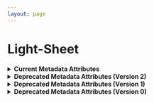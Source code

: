```yaml
--- 
layout: page 
---
```

# Light-Sheet 

<details>
<summary><b> Current Metadata Attributes </b></summary>

## Current Metadata Attributes 

| Attribute                                           | Type      | Description                                                                                                                                                                                                                                                                                                                                                                                                                                                                                                                                                                          | Allowable Values                                                          | Required   |
|-----------------------------------------------------|-----------|--------------------------------------------------------------------------------------------------------------------------------------------------------------------------------------------------------------------------------------------------------------------------------------------------------------------------------------------------------------------------------------------------------------------------------------------------------------------------------------------------------------------------------------------------------------------------------------|----------------------------------------------------------------|------------|
| lab_id                                              | textfield | An internal field labs can use it to add whatever ID(s) they want or need for dataset validation and tracking. This could be a single ID (e.g., "Visium_9OLC_A4_S1") or a delimited list of IDs (e.g., “9OL; 9OLC.A2; Visium_9OLC_A4_S1”). This field will not be accessible to anyone outside of the consortium and no effort will be made to check if IDs provided by one data provider are also used by another.                                                                                                                                                                  |                                                                | False      |
| source_storage_duration_value                       | Numeric   | How long was the source material (parent) stored, prior to this sample being processed.                                                                                                                                                                                                                                                                                                                                                                                                                                                                                              |                                                                | True       |
| time_since_acquisition_instrument_calibration_value | Numeric   | The amount of time since the acqusition instrument was last serviced by the vendor. This provides a metric for assessing drift in data capture.                                                                                                                                                                                                                                                                                                                                                                                                                                      |                                                                | False      |
| contributors_path                                   | textfield | The path to the file with the ORCID IDs for all contributors of this dataset (e.g., "extras/contributors.tsv" or "./contributors.tsv"). This is an internal metadata field that is just used for ingest.                                                                                                                                                                                                                                                                                                                                                                             |                                                                | True       |
| data_path                                           | textfield | The top level directory containing the raw and/or processed data. For a single dataset upload this might be "." where as for a data upload containing multiple datasets, this would be the directory name for the respective dataset. For instance, if the data is within a directory called "TEST001-RK" use syntax "/TEST001-RK/" for this field. If there are multiple directory levels, use the format "/TEST001-RK/Run1/Pass2" in which "Pass2" is the subdirectory where the single dataset's data is stored. This is an internal metadata field that is just used for ingest. |                                                                | True       |
| is_image_preprocessing_required                    | Assigned Value      | Depending on if the acquisition instrument was a microscope, slide scanner, etc. will indicate whether or not any level of preprocessing was required to assemble the image (e.g., fusing image tiles) .                                                                                                                                                                                                                                                                                                                                                                             | ```Yes``` ```No```                                                           | True       |
| slide_id                                            | textfield | A unique ID denoting the slide used. This allows users the ability to determine which tissue sections were processed together on the same slide. It is recommended that data providers prefix the ID with the center name, to prevent values overlapping across centers.                                                                                                                                                                                                                                                                                                             |                                                                | False      |
| tiled_image_columns                                 | Numeric   | This is how many columns used in stitching. This is sometimes referred to as the grid size x.                                                                                                                                                                                                                                                                                                                                                                                                                                                                                        |                                                                | False      |
| tiled_image_count                                   | Numeric   | This is the total number of raw (tiled) images captured, that are to be stitched together.                                                                                                                                                                                                                                                                                                                                                                                                                                                                                           |                                                                | False      |
| intended_tile_overlap_percentage                    | Numeric   | The amount of overlap between tiled images. This is the set point, where as during image acquisition there will be slight variations due to stage registration.                                                                                                                                                                                                                                                                                                                                                                                                                      |                                                                | False      |
| dataset_type                                        | Assigned Value      | The specific type of dataset being produced.                                                                                                                                                                                                                                                                                                                                                                                                                                                                                                                                         | ```10X Multiome``` ```2D Imaging Mass Cytometry``` ```ATACseq``` ```Auto-fluorescence``` ```Cell DIVE``` ```CODEX``` ```Confocal``` ```CosMx``` ```CyCIF``` ```DBiT``` ```DESI``` ```Enhanced Stimulated Raman Spectroscopy (SRS)``` ```GeoMx (nCounter)``` ```GeoMx (NGS)``` ```HiFi-Slide``` ```Histology``` ```LC-MS``` ```Light Sheet``` ```MALDI``` ```MERFISH``` ```MIBI``` ```Molecular Cartography``` ```MUSIC``` ```nanoSPLITS``` ```PhenoCycler``` ```Resolve``` ```RNAseq``` ```RNAseq (with probes)``` ```Second Harmonic Generation (SHG)``` ```SIMS``` ```SNARE-seq2``` ```Stereo-seq``` ```Thick section Multiphoton MxIF``` ```Visium (no probes)``` ```Visium (with probes)``` ```Xenium```| True       |
| analyte_class                                       | Assigned Value      | Analytes are the target molecules being measured with the assay.                                                                                                                                                                                                                                                                                                                                                                                                                                                                                                                     |  ```Chromatin``` ```DNA``` ```DNA + RNA``` ```Endogenous fluorophores``` ```Fluorochrome``` ```Lipid``` ```Metabolite``` ```Nucleic acid and protein``` ```Peptide``` ```Polysaccharide``` ```Protein``` ```RNA  ```| True       |
| acquisition_instrument_vendor                       | Assigned Value      | An acquisition instrument is the device that contains the signal detection hardware and signal processing software. Assays generate signals such as light of various intensities or color or signals representing the molecular mass.                                                                                                                                                                                                                                                                                                                                                | ```Akoya Biosciences``` ```Andor``` ```BGI Genomics``` ```Bruker``` ```Cytiva``` ```Evident Scientific (Olympus)``` ```GE Healthcare``` ```Hamamatsu``` ```Huron Digital Pathology``` ```Illumina``` ```In-House``` ```Ionpath``` ```Keyence``` ```Leica Biosystems``` ```Leica Microsystems``` ```Motic``` ```NanoString``` ```Resolve Biosciences``` ```Sciex``` ```Standard BioTools (Fluidigm)``` ```Thermo Fisher Scientific``` ```Zeiss Microscopy``` | True       |
| acquisition_instrument_model                        | Assigned Value      | Manufacturers of an acquisition instrument may offer various versions (models) of that instrument with different features or sensitivities. Differences in features or sensitivities may be relevant to processing or interpretation of the data.                                                                                                                                                                                                                                                                                                                                    | ```Aperio AT2``` ```Aperio CS2``` ```Axio Observer 3``` ```Axio Observer 5``` ```Axio Observer 7``` ```Axio Scan.Z1``` ```BZ-X710``` ```BZ-X800``` ```BZ-X810``` ```CosMx Spatial Molecular Imager``` ```Custom: Multiphoton``` ```Digital Spatial Profiler``` ```DM6 B``` ```DNBSEQ-T7``` ```EVOS M7000``` ```HiSeq 2500``` ```HiSeq 4000``` ```Hyperion Imaging System``` ```IN Cell Analyzer 2200``` ```Lightsheet 7``` ```MALDI timsTOF Flex Prototype``` ```MIBIscope``` ```MoticEasyScan One``` ```NanoZoomer 2.0-HT``` ```NanoZoomer S210``` ```NanoZoomer S360``` ```NanoZoomer S60``` ```NanoZoomer-SQ``` ```NextSeq 2000``` ```NextSeq 500``` ```NextSeq 550``` ```NovaSeq 6000``` ```NovaSeq X``` ```NovaSeq X Plus``` ```Orbitrap Eclipse Tribrid``` ```Orbitrap Fusion Lumos Tribrid``` ```Phenocycler-Fusion 1.0``` ```Phenocycler-Fusion 2.0``` ```PhenoImager Fusion``` ```Q Exactive``` ```Q Exactive HF``` ```Q Exactive UHMR``` ```QTRAP 5500``` ```Resolve Biosciences Molecular Cartography``` ```SCN400``` ```STELLARIS 5``` ```TissueScope LE Slide Scanner``` ```Unknown``` ```VS200 Slide Scanner``` ```Xenium Analyzer``` ```Zyla 4.2 sCMOS``` | True       |
| source_storage_duration_unit                        | Assigned Value      | The time duration unit of measurement                                                                                                                                                                                                                                                                                                                                                                                                                                                                                                                                                | ```hour``` ```month``` ```day``` ```minute``` ```year``` | True       |
| time_since_acquisition_instrument_calibration_unit  | Assigned Value      | The time unit of measurement                                                                                                                                                                                                                                                                                                                                                                                                                                                                                                                                                         |```Column-by-column``` ```Not applicable``` ```Row-by-row``` ```Snake-by-columns``` ```Snake-by-rows``` | False      |
| tile_configuration                                  | Assigned Value      | This is how the tiles are configured for stitching.                                                                                                                                                                                                                                                                                                                                                                                                                                                                                                                                  | ```Column-by-column``` ```Not applicable``` ```Row-by-row``` ```Snake-by-columns``` ```Snake-by-rows``` | False      |
| scan_direction                                      | Assigned Value      | This is the direction of imaging, which is required for stitching.                                                                                                                                                                                                                                                                                                                                                                                                                                                                                                                   | ```Left-and-down``` ```Left-and-up``` ```Not applicable``` ```Right-and-down``` ```Right-and-up``` | False      |
| metadata_schema_id                                  | textfield | The string that serves as the definitive identifier for the metadata schema version and is readily interpretable by computers for data validation and processing. Example: 22bc762a-5020-419d-b170-24253ed9e8d9                                                                                                                                                                                                                                                                                                                                                                      |                                                                | True       |
| preparation_protocol_doi                            | Link      | DOI for the protocols.io page that describes the assay or sample procurment and preparation. For example for an imaging assay, the protocol might include staining of a section through the creation of an OME-TIFF file. In this case the protocol would include any image processing steps required to create the OME-TIFF file. Example: https://dx.doi.org/10.17504/protocols.io.eq2lyno9qvx9/v1                                                                                                                                                                                 |                                                                | True       |
| is_targeted                                        | Assigned Value      | Specifies whether or not a specific molecule(s) is/are targeted for detection/measurement by the assay ("Yes" or "No"). The CODEX analyte is protein.                                                                                                                                                                                                                                                                                                                                                                                                                                | ```Yes``` ```No```                                                            | True       |
| antibodies_path                                     | textfield | This is the location of the antibodies.tsv file relative to the root of the top level of the upload directory structure. This path should begin with "." and would likely be something like "./extras/antibodies.tsv".                                                                                                                                                                                                                                                                                                                                                               |                                                                | True       |
| parent_sample_id                                    | textfield | Unique HuBMAP or SenNet identifier of the sample (i.e., block, section or suspension) used to perform this assay. For example, for a RNAseq assay, the parent would be the suspension, whereas, for one of the imaging assays, the parent would be the tissue section. If an assay comes from multiple parent samples then this should be a comma separated list. Example: HBM386.ZGKG.235, HBM672.MKPK.442 or SNT232.UBHJ.322, SNT329.ALSK.102                                                                                                                                      |                                                                | True       |

</details>

<details>
<summary><b>Deprecated Metadata Attributes (Version 2)</b></summary>

## Deprecated Metadata Attributes (Version 2)

| Attribute                     | Type      | Description                                                                                                                                                                                                                                                                                      | AllowableValues   | Required   |
|-------------------------------|-----------|--------------------------------------------------------------------------------------------------------------------------------------------------------------------------------------------------------------------------------------------------------------------------------------------------|-------------------|------------|
| version                       | Textfield | Version of the schema to use when validating this metadata.                                                                                                                                                                                                                                      | ['2']             | True       |
| description                   | Textfield | Free-text description of this assay.                                                                                                                                                                                                                                                             |                   | True       |
| donor_id                      | string    | HuBMAP Display ID of the donor of the assayed tissue.                                                                                                                                                                                                                                            |                   | True       |
| tissue_id                     | string    | HuBMAP Display ID of the assayed tissue.                                                                                                                                                                                                                                                         |                   | True       |
| execution_datetime            | datetime  | Start date and time of assay, typically a date-time stamped foldergenerated by the acquisition instrument. YYYY-MM-DD hh:mm, where YYYY is the year,MM is the month with leading 0s, and DD is the day with leading 0s, hh is thehour with leading zeros, mm are the minutes with leading zeros. |                   | True       |
| protocols_io_doi              | string    | DOI for protocols.io referring to the protocol for this assay.                                                                                                                                                                                                                                   |                   | True       |
| operator                      | Textfield | Name of the person responsible for executing the assay.                                                                                                                                                                                                                                          |                   | True       |
| operator_email                | string    | Email address for the operator.                                                                                                                                                                                                                                                                  |                   | True       |
| pi                            | Textfield | Name of the principal investigator responsible for the data.                                                                                                                                                                                                                                     |                   | True       |
| pi_email                      | string    | Email address for the principal investigator.                                                                                                                                                                                                                                                    |                   | True       |
| assay_category                | Textfield | Each assay is placed into one of the following 4 general categories:generation of images of microscopic entities, identification & quantitation ofmolecules by mass spectrometry, imaging mass spectrometry, and determination ofnucleotide sequence.                                            | ['imaging']       | True       |
| assay_type                    | Textfield | The specific type of assay being executed.                                                                                                                                                                                                                                                       | ['Light Sheet']   | True       |
| analyte_class                 | Textfield | Analytes are the target molecules being measured with the assay.                                                                                                                                                                                                                                 | ['protein']       | True       |
| is_targeted                   | boolean   | Specifies whether or not a specific molecule(s) is/are targeted fordetection/measurement by the assay.                                                                                                                                                                                           |                   | True       |
| acquisition_instrument_vendor | Textfield | An acquisition instrument is the device that contains the signal detectionhardware and signal processing software. Assays generate signals such as lightof various intensities or color or signals representing the molecular mass.                                                              |                   | True       |
| acquisition_instrument_model  | Textfield | Manufacturers of an acquisition instrument may offer various versions(models) of that instrument with different features or sensitivities. Differencesin features or sensitivities may be relevant to processing or interpretation ofthe data.                                                   |                   | True       |
| resolution_x_value            | number    | The width of a pixel.                                                                                                                                                                                                                                                                            |                   | True       |
| resolution_x_unit             | Textfield | The unit of measurement of the width of a pixel.                                                                                                                                                                                                                                                 | ['nm', 'um']      | False      |
| resolution_y_value            | number    | The height of a pixel                                                                                                                                                                                                                                                                            |                   | True       |
| resolution_y_unit             | Textfield | The unit of measurement of the height of a pixel.                                                                                                                                                                                                                                                | ['nm', 'um']      | False      |
| range_z_value                 | number    | The total range of the z axis.                                                                                                                                                                                                                                                                   |                   | True       |
| range_z_unit                  | Textfield | The unit of range_z_value.                                                                                                                                                                                                                                                                       | ['nm', 'um']      | False      |
| step_z_value                  | number    | The number of optical sections in z axis range.                                                                                                                                                                                                                                                  |                   | True       |
| increment_z_value             | number    | The distance between sequential optical sections.                                                                                                                                                                                                                                                |                   | True       |
| increment_z_unit              | Textfield | The units of increment z value.                                                                                                                                                                                                                                                                  | ['nm', 'um']      | False      |
| number_of_antibodies          | integer   | Number of antibodies                                                                                                                                                                                                                                                                             |                   | True       |
| number_of_channels            | integer   | Number of fluorescent channels imaged during each cycle.                                                                                                                                                                                                                                         |                   | True       |
| antibodies_path               | Textfield | Relative path to file with antibody information for this dataset.                                                                                                                                                                                                                                |                   | True       |
| contributors_path             | Textfield | Relative path to file with ORCID IDs for contributors for this dataset.                                                                                                                                                                                                                          |                   | True       |
| data_path                     | Textfield | Relative path to file or directory with instrument data. Downstreamprocessing will depend on filename extension conventions.                                                                                                                                                                     |                   | True       |

</details>

<details>
<summary><b>Deprecated Metadata Attributes (Version 1)</b></summary>

## Deprecated Metadata Attributes (Version 1)

| Attribute                     | Type      | Description                                                                                                                                                                                                                                                                                      | AllowableValues    | Required   |
|-------------------------------|-----------|--------------------------------------------------------------------------------------------------------------------------------------------------------------------------------------------------------------------------------------------------------------------------------------------------|--------------------|------------|
| version                       | Textfield | Version of the schema to use when validating this metadata.                                                                                                                                                                                                                                      | ['1']              | True       |
| description                   | Textfield | Free-text description of this assay.                                                                                                                                                                                                                                                             |                    | True       |
| donor_id                      | string    | HuBMAP Display ID of the donor of the assayed tissue.                                                                                                                                                                                                                                            |                    | True       |
| tissue_id                     | string    | HuBMAP Display ID of the assayed tissue.                                                                                                                                                                                                                                                         |                    | True       |
| execution_datetime            | datetime  | Start date and time of assay, typically a date-time stamped foldergenerated by the acquisition instrument. YYYY-MM-DD hh:mm, where YYYY is the year,MM is the month with leading 0s, and DD is the day with leading 0s, hh is thehour with leading zeros, mm are the minutes with leading zeros. |                    | True       |
| protocols_io_doi              | string    | DOI for protocols.io referring to the protocol for this assay.                                                                                                                                                                                                                                   |                    | True       |
| operator                      | Textfield | Name of the person responsible for executing the assay.                                                                                                                                                                                                                                          |                    | True       |
| operator_email                | string    | Email address for the operator.                                                                                                                                                                                                                                                                  |                    | True       |
| pi                            | Textfield | Name of the principal investigator responsible for the data.                                                                                                                                                                                                                                     |                    | True       |
| pi_email                      | string    | Email address for the principal investigator.                                                                                                                                                                                                                                                    |                    | True       |
| assay_category                | Textfield | Each assay is placed into one of the following 4 general categories:generation of images of microscopic entities, identification & quantitation ofmolecules by mass spectrometry, imaging mass spectrometry, and determination ofnucleotide sequence.                                            | ['imaging']        | True       |
| assay_type                    | Textfield | The specific type of assay being executed.                                                                                                                                                                                                                                                       | ['Light Sheet']    | True       |
| analyte_class                 | Textfield | Analytes are the target molecules being measured with the assay.                                                                                                                                                                                                                                 | ['protein']        | True       |
| is_targeted                   | boolean   | Specifies whether or not a specific molecule(s) is/are targeted fordetection/measurement by the assay.                                                                                                                                                                                           |                    | True       |
| acquisition_instrument_vendor | Textfield | An acquisition instrument is the device that contains the signal detectionhardware and signal processing software. Assays generate signals such as lightof various intensities or color or signals representing the molecular mass.                                                              |                    | True       |
| acquisition_instrument_model  | Textfield | Manufacturers of an acquisition instrument may offer various versions(models) of that instrument with different features or sensitivities. Differencesin features or sensitivities may be relevant to processing or interpretation ofthe data.                                                   |                    | True       |
| resolution_x_value            | number    | The width of a pixel.                                                                                                                                                                                                                                                                            |                    | True       |
| resolution_x_unit             | Textfield | The unit of measurement of the width of a pixel.                                                                                                                                                                                                                                                 | ['nm', 'um']       | False      |
| resolution_y_value            | number    | The height of a pixel                                                                                                                                                                                                                                                                            |                    | True       |
| resolution_y_unit             | Textfield | The unit of measurement of the height of a pixel.                                                                                                                                                                                                                                                | ['nm', 'um']       | False      |
| resolution_z_value            | number    | The distance at which two objects along the detection z-axis can bedistinguished (resolved as 2 objects).                                                                                                                                                                                        |                    | True       |
| resolution_z_unit             | Textfield | The unit of distance at which two objects along the detection z-axiscan be distinguished (resolved as 2 objects).                                                                                                                                                                                | ['mm', 'um', 'nm'] | False      |
| number_of_antibodies          | integer   | Number of antibodies                                                                                                                                                                                                                                                                             |                    | True       |
| number_of_channels            | integer   | Number of fluorescent channels imaged during each cycle.                                                                                                                                                                                                                                         |                    | True       |
| antibodies_path               | Textfield | Relative path to file with antibody information for this dataset.                                                                                                                                                                                                                                |                    | True       |
| contributors_path             | Textfield | Relative path to file with ORCID IDs for contributors for this dataset.                                                                                                                                                                                                                          |                    | True       |
| data_path                     | Textfield | Relative path to file or directory with instrument data. Downstreamprocessing will depend on filename extension conventions.                                                                                                                                                                     |                    | True       |

</details>

<details>
<summary><b>Deprecated Metadata Attributes (Version 0)</b></summary>

## Deprecated Metadata Attributes (Version 0)

| Attribute                     | Type      | Description                                                                                                                                                                                                                                                                                      | AllowableValues    | Required   |
|-------------------------------|-----------|--------------------------------------------------------------------------------------------------------------------------------------------------------------------------------------------------------------------------------------------------------------------------------------------------|--------------------|------------|
| donor_id                      | string    | HuBMAP Display ID of the donor of the assayed tissue.                                                                                                                                                                                                                                            |                    | True       |
| tissue_id                     | string    | HuBMAP Display ID of the assayed tissue.                                                                                                                                                                                                                                                         |                    | True       |
| execution_datetime            | datetime  | Start date and time of assay, typically a date-time stamped foldergenerated by the acquisition instrument. YYYY-MM-DD hh:mm, where YYYY is the year,MM is the month with leading 0s, and DD is the day with leading 0s, hh is thehour with leading zeros, mm are the minutes with leading zeros. |                    | True       |
| protocols_io_doi              | string    | DOI for protocols.io referring to the protocol for this assay.                                                                                                                                                                                                                                   |                    | True       |
| operator                      | Textfield | Name of the person responsible for executing the assay.                                                                                                                                                                                                                                          |                    | True       |
| operator_email                | string    | Email address for the operator.                                                                                                                                                                                                                                                                  |                    | True       |
| pi                            | Textfield | Name of the principal investigator responsible for the data.                                                                                                                                                                                                                                     |                    | True       |
| pi_email                      | string    | Email address for the principal investigator.                                                                                                                                                                                                                                                    |                    | True       |
| assay_category                | Textfield | Each assay is placed into one of the following 4 general categories:generation of images of microscopic entities, identification & quantitation ofmolecules by mass spectrometry, imaging mass spectrometry, and determination ofnucleotide sequence.                                            | ['imaging']        | True       |
| assay_type                    | Textfield | The specific type of assay being executed.                                                                                                                                                                                                                                                       | ['Light Sheet']    | True       |
| analyte_class                 | Textfield | Analytes are the target molecules being measured with the assay.                                                                                                                                                                                                                                 | ['protein']        | True       |
| is_targeted                   | boolean   | Specifies whether or not a specific molecule(s) is/are targeted fordetection/measurement by the assay.                                                                                                                                                                                           |                    | True       |
| acquisition_instrument_vendor | Textfield | An acquisition instrument is the device that contains the signal detectionhardware and signal processing software. Assays generate signals such as lightof various intensities or color or signals representing the molecular mass.                                                              |                    | True       |
| acquisition_instrument_model  | Textfield | Manufacturers of an acquisition instrument may offer various versions(models) of that instrument with different features or sensitivities. Differencesin features or sensitivities may be relevant to processing or interpretation ofthe data.                                                   |                    | True       |
| resolution_x_value            | number    | The width of a pixel.                                                                                                                                                                                                                                                                            |                    | True       |
| resolution_x_unit             | Textfield | The unit of measurement of the width of a pixel.                                                                                                                                                                                                                                                 | ['nm', 'um']       | False      |
| resolution_y_value            | number    | The height of a pixel                                                                                                                                                                                                                                                                            |                    | True       |
| resolution_y_unit             | Textfield | The unit of measurement of the height of a pixel.                                                                                                                                                                                                                                                | ['nm', 'um']       | False      |
| resolution_z_value            | number    | The distance at which two objects along the detection z-axis can bedistinguished (resolved as 2 objects).                                                                                                                                                                                        |                    | True       |
| resolution_z_unit             | Textfield | The unit of distance at which two objects along the detection z-axiscan be distinguished (resolved as 2 objects).                                                                                                                                                                                | ['mm', 'um', 'nm'] | False      |
| number_of_antibodies          | integer   | Number of antibodies                                                                                                                                                                                                                                                                             |                    | True       |
| number_of_channels            | integer   | Number of fluorescent channels imaged during each cycle.                                                                                                                                                                                                                                         |                    | True       |
| antibodies_path               | Textfield | Relative path to file with antibody information for this dataset.                                                                                                                                                                                                                                |                    | True       |
| contributors_path             | Textfield | Relative path to file with ORCID IDs for contributors for this dataset.                                                                                                                                                                                                                          |                    | True       |
| data_path                     | Textfield | Relative path to file or directory with instrument data. Downstreamprocessing will depend on filename extension conventions.                                                                                                                                                                     |                    | True       |

</details>
